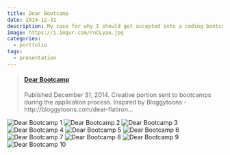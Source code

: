 ```yaml
---
title: Dear Bootcamp
date: 2014-12-31
description: My case for why I should get accepted into a coding bootcamp.
image: https://i.imgur.com/rnCLyau.jpg
categories:
  - portfolio
tags:
  - presentation
---
```


<blockquote class="embedly-card" data-card-controls="0"><h4><a href="https://www.slideshare.net/FVCproductions/dear-bootcamp-82133387">Dear Bootcamp</a></h4><p>Published December 31, 2014. Creative portion sent to bootcamps during the application process. Inspired by Bloggytoons - http://bloggytoons.com/dear-flatiron...</p></blockquote>
<script async src="//cdn.embedly.com/widgets/platform.js" charset="UTF-8"></script>

![Dear Bootcamp 1](https://i.imgur.com/rnCLyau.jpg)
![Dear Bootcamp 2](https://i.imgur.com/A24VAfv.jpg)
![Dear Bootcamp 3](https://i.imgur.com/s8wBxew.jpg)
![Dear Bootcamp 4](https://i.imgur.com/7HKa75S.jpg)
![Dear Bootcamp 5](https://i.imgur.com/XmBQsxw.jpg)
![Dear Bootcamp 6](https://i.imgur.com/5pkASAG.jpg)
![Dear Bootcamp 7](https://i.imgur.com/ruQJDUt.jpg)
![Dear Bootcamp 8](https://i.imgur.com/uupk7AR.jpg)
![Dear Bootcamp 9](https://i.imgur.com/Gx0QZPs.jpg)
![Dear Bootcamp 10](https://i.imgur.com/DDRrUbF.jpg)
